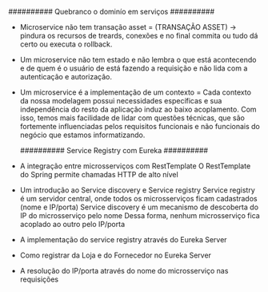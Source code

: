  
 ########## Quebranco o  dominío em serviços ##########
- Microservice não tem transação asset = (TRANSAÇÃO ASSET) -> pindura os recursos de treards, conexões e no final 
  commita ou tudo dá certo ou executa o rollback.

- Um microservice não tem estado e não lembra o que está acontecendo e de quem é o usuário de está fazendo
  a requisição e não lida com a autenticação e autorização. 
- Um microservice é a implementação de um contexto = Cada contexto da nossa modelagem possui necessidades 
  específicas e sua independência do resto da aplicação induz ao baixo acoplamento. Com isso, temos mais 
  facilidade de lidar com questões técnicas, que são fortemente influenciadas pelos requisitos funcionais 
  e não funcionais do negócio que estamos informatizando.

  ########## Service Registry com Eureka ##########
- A integração entre microsserviços com RestTemplate
  O RestTemplate do Spring permite chamadas HTTP de alto nível
- Um introdução ao Service discovery e Service registry
  Service registry é um servidor central, onde todos os microsserviços ficam cadastrados (nome e IP/porta)
  Service discovery é um mecanismo de descoberta do IP do microsserviço pelo nome
  Dessa forma, nenhum microsserviço fica acoplado ao outro pelo IP/porta
- A implementação do service registry através do Eureka Server
- Como registrar da Loja e do Fornecedor no Eureka Server
- A resolução do IP/porta através do nome do microsserviço nas requisições

